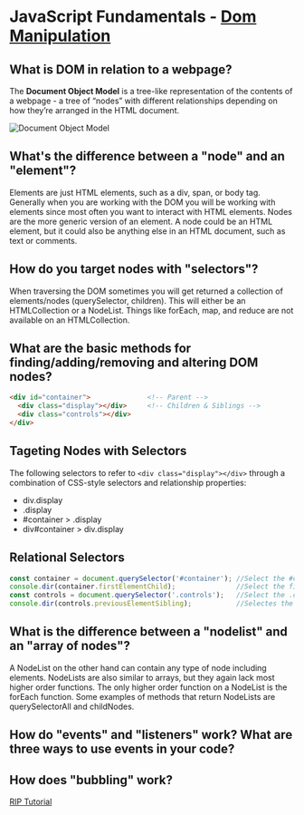 # JavaScript Fundamentals - [Dom Manipulation](https://www.theodinproject.com/courses/foundations/lessons/dom-manipulation)
## What is DOM in relation to a webpage?
The **Document Object Model** is a tree-like representation of the contents of a webpage - a tree of “nodes” with different relationships depending on how they’re arranged in the HTML document.

![Document Object Model](https://www.w3schools.com/js/pic_htmltree.gif)

## What's the difference between a "node" and an "element"?
Elements are just HTML elements, such as a div, span, or body tag. Generally when you are working with the DOM you will be working with elements since most often you want to interact with HTML elements. Nodes are the more generic version of an element. A node could be an HTML element, but it could also be anything else in an HTML document, such as text or comments. 

## How do you target nodes with "selectors"?
When traversing the DOM sometimes you will get returned a collection of elements/nodes (querySelector, children). This will either be an HTMLCollection or a NodeList.
Things like forEach, map, and reduce are not available on an HTMLCollection.
## What are the basic methods for finding/adding/removing and altering DOM nodes?
```html
<div id="container">              <!-- Parent -->
  <div class="display"></div>     <!-- Children & Siblings -->
  <div class="controls"></div>
</div>
```
## Tageting Nodes with Selectors
The following selectors to refer to `<div class="display"></div>` through a combination of CSS-style selectors and relationship properties:
* div.display
* .display
* #container > .display
* div#container > div.display

## Relational Selectors
```js
const container = document.querySelector('#container'); //Select the #container div
console.dir(container.firstElementChild);               //Select the first child of #container (.display)
const controls = document.querySelector('.controls');   //Select the .controls div
console.dir(controls.previousElementSibling);           //Selectes the prior sibling (.display)
```

## What is the difference between a "nodelist" and an "array of nodes"?
A NodeList on the other hand can contain any type of node including elements. NodeLists are also similar to arrays, but they again lack most higher order functions. The only higher order function on a NodeList is the forEach function. Some examples of methods that return NodeLists are querySelectorAll and childNodes.

## How do "events" and "listeners" work? What are three ways to use events in your code?

## How does "bubbling" work?
[RIP Tutorial](https://riptutorial.com/dom/example/1344/event-bubbling-and-capturing)
